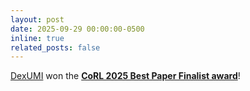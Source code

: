```yaml
---
layout: post
date: 2025-09-29 00:00:00-0500
inline: true
related_posts: false
---
```

[DexUMI](https://dex-umi.github.io/) won the <span style="color:9d0208">**[CoRL 2025 Best Paper Finalist award](https://www.corl.org/program/awards)**</span>!
